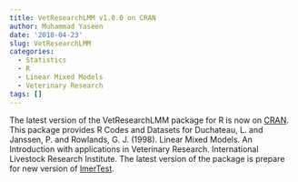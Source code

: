 ```yaml
---
title: VetResearchLMM v1.0.0 on CRAN
author: Muhammad Yaseen
date: '2018-04-23'
slug: VetResearchLMM
categories:
  - Statistics
  - R
  - Linear Mixed Models
  - Veterinary Research
tags: []
---
```


The latest version of the VetResearchLMM package for R is now on [CRAN](https://cran.r-project.org/package=VetResearchLMM). This package provides R Codes and Datasets for Duchateau, L. and Janssen, P. and Rowlands, G. J. (1998). Linear Mixed Models. An Introduction with applications in Veterinary Research. International Livestock Research Institute. The latest version of the package is prepare for new version of [lmerTest](https://cran.r-project.org/package=lmerTest).
